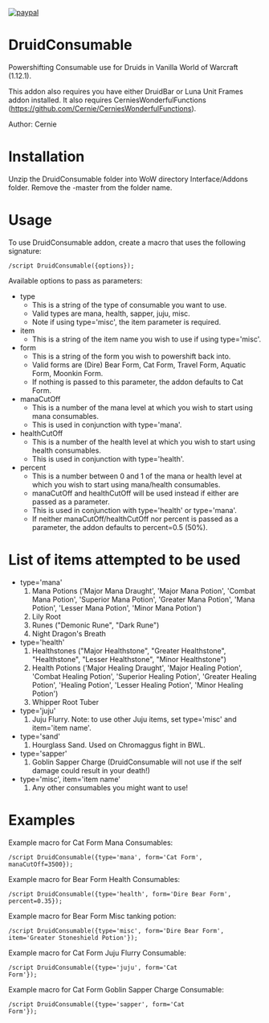 [![paypal](https://www.paypalobjects.com/en_US/i/btn/btn_donateCC_LG.gif)](https://www.paypal.com/cgi-bin/webscr?cmd=_donations&business=3LLQHP7FGQJWL&currency_code=USD)

# DruidConsumable
Powershifting Consumable use for Druids in Vanilla World of Warcraft (1.12.1).

This addon also requires you have either DruidBar or Luna Unit Frames addon installed. It also requires CerniesWonderfulFunctions (https://github.com/Cernie/CerniesWonderfulFunctions).

Author: Cernie


# Installation

Unzip the DruidConsumable folder into WoW directory Interface/Addons folder. Remove the -master from the folder name.

# Usage

To use DruidConsumable addon, create a macro that uses the following signature:

<code>/script DruidConsumable({options});</code>

Available options to pass as parameters:
- type
  - This is a string of the type of consumable you want to use.
  - Valid types are mana, health, sapper, juju, misc.
  - Note if using type='misc', the item parameter is required.
- item
  - This is a string of the item name you wish to use if using type='misc'.
- form
  - This is a string of the form you wish to powershift back into.
  - Valid forms are (Dire) Bear Form, Cat Form, Travel Form, Aquatic Form, Moonkin Form.
  - If nothing is passed to this parameter, the addon defaults to Cat Form.
- manaCutOff
  - This is a number of the mana level at which you wish to start using mana consumables.
  - This is used in conjunction with type='mana'.
- healthCutOff
  - This is a number of the health level at which you wish to start using health consumables.
  - This is used in conjunction with type='health'.
- percent
  - This is a number between 0 and 1 of the mana or health level at which you wish to start using mana/health consumables.
  - manaCutOff and healthCutOff will be used instead if either are passed as a parameter.
  - This is used in conjunction with type='health' or type='mana'.
  - If neither manaCutOff/healthCutOff nor percent is passed as a parameter, the addon defaults to percent=0.5 (50%).
  
# List of items attempted to be used
- type='mana'
  1. Mana Potions ('Major Mana Draught', 'Major Mana Potion', 'Combat Mana Potion', 'Superior Mana Potion', 'Greater Mana Potion', 'Mana Potion', 'Lesser Mana Potion', 'Minor Mana Potion')
  2. Lily Root
  3. Runes ("Demonic Rune", "Dark Rune")
  4. Night Dragon's Breath
- type='health'
  1. Healthstones ("Major Healthstone", "Greater Healthstone", "Healthstone", "Lesser Healthstone", "Minor Healthstone")
  2. Health Potions ('Major Healing Draught', 'Major Healing Potion', 'Combat Healing Potion', 'Superior Healing Potion', 'Greater Healing Potion', 'Healing Potion', 'Lesser Healing Potion', 'Minor Healing Potion')
  3. Whipper Root Tuber
- type='juju'
  1. Juju Flurry. Note: to use other Juju items, set type='misc' and item='item name'.
- type='sand'
  1. Hourglass Sand. Used on Chromaggus fight in BWL.
- type='sapper'
  1. Goblin Sapper Charge (DruidConsumable will not use if the self damage could result in your death!)
- type='misc', item='item name'
  1. Any other consumables you might want to use!

# Examples
Example macro for Cat Form Mana Consumables:

<code>/script DruidConsumable({type='mana', form='Cat Form', manaCutOff=3500});</code>

Example macro for Bear Form Health Consumables:

<code>/script DruidConsumable({type='health', form='Dire Bear Form', percent=0.35});</code>

Example macro for Bear Form Misc tanking potion:

<code>/script DruidConsumable({type='misc', form='Dire Bear Form', item='Greater Stoneshield Potion'});</code>

Example macro for Cat Form Juju Flurry Consumable:

<code>/script DruidConsumable({type='juju', form='Cat Form'});</code>

Example macro for Cat Form Goblin Sapper Charge Consumable:

<code>/script DruidConsumable({type='sapper', form='Cat Form'});</code>
